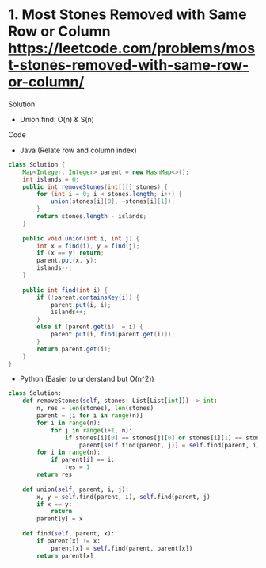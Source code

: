 # 1. Most Stones Removed with Same Row or Column https://leetcode.com/problems/most-stones-removed-with-same-row-or-column/

Solution

- Union find: O(n) & S(n)

Code

- Java (Relate row and column index)

```java
class Solution {
    Map<Integer, Integer> parent = new HashMap<>();
    int islands = 0;
    public int removeStones(int[][] stones) {
        for (int i = 0; i < stones.length; i++) {
            union(stones[i][0], ~stones[i][1]);
        }
        return stones.length - islands;
    }
    
    public void union(int i, int j) {
        int x = find(i), y = find(j);
        if (x == y) return;
        parent.put(x, y);
        islands--;
    }
    
    public int find(int i) {
        if (!parent.containsKey(i)) {
            parent.put(i, i);
            islands++;
        }
        else if (parent.get(i) != i) {
            parent.put(i, find(parent.get(i)));
        }
        return parent.get(i);
    }
}
```

- Python (Easier to understand but O(n^2))

```python
class Solution:
    def removeStones(self, stones: List[List[int]]) -> int:
        n, res = len(stones), len(stones)
        parent = [i for i in range(n)]
        for i in range(n):
            for j in range(i+1, n):
                if stones[i][0] == stones[j][0] or stones[i][1] == stones[j][1]:
                    parent[self.find(parent, j)] = self.find(parent, i)
        for i in range(n):
            if parent[i] == i:
                res = 1
        return res
        
    def union(self, parent, i, j):
        x, y = self.find(parent, i), self.find(parent, j)
        if x == y:
            return
        parent[y] = x
    
    def find(self, parent, x):
        if parent[x] != x:
            parent[x] = self.find(parent, parent[x])
        return parent[x]
```